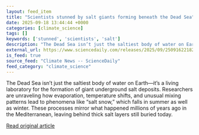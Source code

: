```yaml
---
layout: feed_item
title: "Scientists stunned by salt giants forming beneath the Dead Sea"
date: 2025-09-18 13:44:44 +0000
categories: [climate_science]
tags: []
keywords: ['stunned', 'scientists', 'salt']
description: "The Dead Sea isn’t just the saltiest body of water on Earth—it’s a living laboratory for the formation of giant underground salt deposits"
external_url: https://www.sciencedaily.com/releases/2025/09/250916221828.htm
is_feed: true
source_feed: "Climate News -- ScienceDaily"
feed_category: "climate_science"
---
```


The Dead Sea isn’t just the saltiest body of water on Earth—it’s a living laboratory for the formation of giant underground salt deposits. Researchers are unraveling how evaporation, temperature shifts, and unusual mixing patterns lead to phenomena like “salt snow,” which falls in summer as well as winter. These processes mirror what happened millions of years ago in the Mediterranean, leaving behind thick salt layers still buried today.

[Read original article](https://www.sciencedaily.com/releases/2025/09/250916221828.htm)
